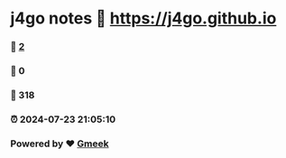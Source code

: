 # j4go notes :link: https://j4go.github.io 
### :page_facing_up: [2](https://j4go.github.io/tag.html) 
### :speech_balloon: 0 
### :hibiscus: 318 
### :alarm_clock: 2024-07-23 21:05:10 
### Powered by :heart: [Gmeek](https://github.com/Meekdai/Gmeek)
